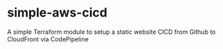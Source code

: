 # simple-aws-cicd
A simple Terraform module to setup a static website CICD from Github to CloudFront via CodePipeline
